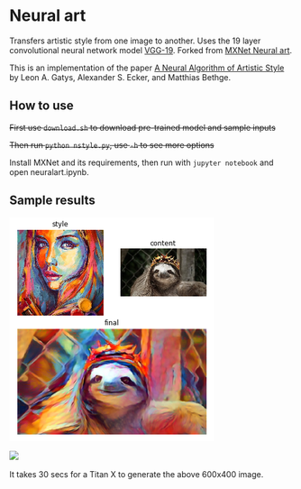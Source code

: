# Neural art

Transfers artistic style from one image to another. Uses the 19 layer convolutional neural network model [VGG-19](https://arxiv.org/abs/1409.1556). Forked from [MXNet Neural art](https://github.com/apache/incubator-mxnet/tree/master/example/neural-style).

This is an implementation of the paper
[A Neural Algorithm of Artistic Style](http://arxiv.org/abs/1508.06576) by Leon
A. Gatys, Alexander S. Ecker, and Matthias Bethge.

## How to use

~~First use `download.sh` to download pre-trained model and sample inputs~~

~~Then run `python nstyle.py`, use `-h` to see more options~~

Install MXNet and its requirements, then run with `jupyter notebook` and open neuralart.ipynb.


## Sample results

![Example](example.png)

<img src=https://github.com/dmlc/web-data/raw/master/mxnet/neural-style/output/4343_starry_night.jpg width=600px>

It takes 30 secs for a Titan X to generate the above 600x400 image.
